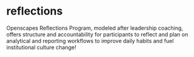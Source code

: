 # reflections
Openscapes Reflections Program, modeled after leadership coaching, offers structure and accountability for participants to reflect and plan on analytical and reporting workflows to improve daily habits and fuel institutional culture change!
